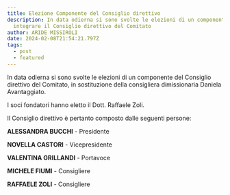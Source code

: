 ```yaml
---
title: Elezione Componente del Consiglio direttivo
description: In data odierna si sono svolte le elezioni di un componente per
  integrare il Consiglio direttivo del Comitato
author: ARIDE MISSIROLI
date: 2024-02-08T21:54:21.797Z
tags:
  - post
  - featured
---
```

In data odierna si sono svolte le elezioni di un componente del Consiglio direttivo del Comitato, in sostituzione della consigliera dimissionaria Daniela Avantaggiato.

I soci fondatori hanno eletto il Dott. Raffaele Zoli.

Il Consiglio direttivo è pertanto composto dalle seguenti persone:

**ALESSANDRA BUCCHI** - Presidente

**NOVELLA CASTORI** - Vicepresidente

**VALENTINA GRILLANDI** - Portavoce

**MICHELE FIUMI** - Consigliere

**RAFFAELE ZOLI** - Consigliere